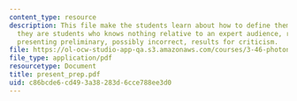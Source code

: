 ```yaml
---
content_type: resource
description: This file make the students learn about how to define themselves weather
  they are students who knows nothing relative to an expert audience, researchers
  presenting preliminary, possibly incorrect, results for criticism.
file: https://ol-ocw-studio-app-qa.s3.amazonaws.com/courses/3-46-photonic-materials-and-devices-spring-2006/c86bcde6cd493a38283d6cce788ee3d0_present_prep.pdf
file_type: application/pdf
resourcetype: Document
title: present_prep.pdf
uid: c86bcde6-cd49-3a38-283d-6cce788ee3d0
---
```

